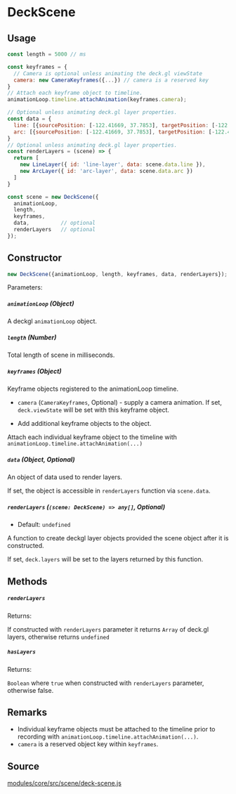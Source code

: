 # DeckScene

## Usage

```js
const length = 5000 // ms

const keyframes = {
  // Camera is optional unless animating the deck.gl viewState
  camera: new CameraKeyframes({...}) // camera is a reserved key
}
// Attach each keyframe object to timeline.
animationLoop.timeline.attachAnimation(keyframes.camera);

// Optional unless animating deck.gl layer properties.
const data = {
  line: [{sourcePosition: [-122.41669, 37.7853], targetPosition: [-122.41669, 37.781]}],
  arc: [{sourcePosition: [-122.41669, 37.7853], targetPosition: [-122.41669, 37.781]}]
}
// Optional unless animating deck.gl layer properties.
const renderLayers = (scene) => {
  return [
    new LineLayer({ id: 'line-layer', data: scene.data.line }),
    new ArcLayer({ id: 'arc-layer', data: scene.data.arc })
  ]
}

const scene = new DeckScene({
  animationLoop,  
  length, 
  keyframes, 
  data,          // optional
  renderLayers   // optional
});
```

## Constructor

```js
new DeckScene({animationLoop, length, keyframes, data, renderLayers});
```

Parameters:

##### `animationLoop` (Object)

A deckgl `animationLoop` object.

##### `length` (Number)

Total length of scene in milliseconds.

##### `keyframes` (Object)

Keyframe objects registered to the animationLoop timeline.

- `camera` (`CameraKeyframes`, Optional) - supply a camera animation. If set, `deck.viewState` will be set with this keyframe object.

- Add additional keyframe objects to the object.

Attach each individual keyframe object to the timeline with `animationLoop.timeline.attachAnimation(...)`

##### `data` (Object, Optional)

An object of data used to render layers.

If set, the object is accessible in `renderLayers` function via `scene.data`.

##### `renderLayers` (`(scene: DeckScene) => any[]`, Optional)

* Default: `undefined`

A function to create deckgl layer objects provided the scene object after it is constructed.

If set, `deck.layers` will be set to the layers returned by this function.

## Methods

##### `renderLayers`

Returns:

If constructed with `renderLayers` parameter it returns `Array` of deck.gl layers, otherwise returns `undefined`

##### `hasLayers`

Returns:

`Boolean` where `true` when constructed with `renderLayers` parameter, otherwise false.

## Remarks

- Individual keyframe objects must be attached to the timeline prior to recording with `animationLoop.timeline.attachAnimation(...)`.
- `camera` is a reserved object key within `keyframes`.


## Source

[modules/core/src/scene/deck-scene.js](https://github.com/uber/hubble.gl/blob/master/modules/core/src/scene/deck-scene.js)
